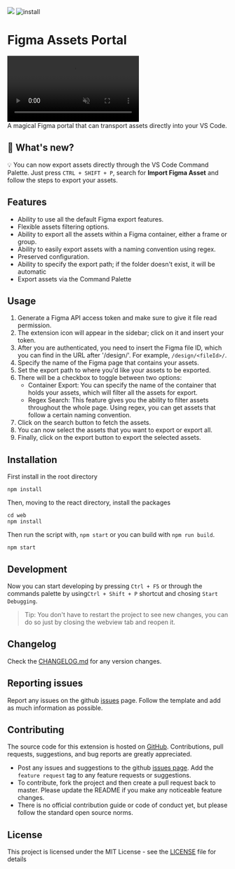 [![](https://img.shields.io/visual-studio-marketplace/v/everkers.assets-portal-figma)](https://marketplace.visualstudio.com/items?itemName=everkers.assets-portal-figma) ![install](https://img.shields.io/visual-studio-marketplace/i/everkers.assets-portal-figma)

# Figma Assets Portal

<div><video controls src="https://github.com/Everkers/FigmaAssetsPortal/assets/44750827/ce257229-ac3d-4ba2-a41a-d2f710ff1ba0
" muted="false"></video></div>
A magical Figma portal that can transport assets directly into your VS Code.

## 🚀 What's new?

💡 You can now export assets directly through the VS Code Command Palette. Just press `CTRL + SHIFT + P`, search for **Import Figma Asset** and follow the steps to export your assets.

## Features

- Ability to use all the default Figma export features.
- Flexible assets filtering options.
- Ability to export all the assets within a Figma container, either a frame or group.
- Ability to easily export assets with a naming convention using regex.
- Preserved configuration.
- Ability to specify the export path; if the folder doesn't exist, it will be automatic
- Export assets via the Command Palette

## Usage

1. Generate a Figma API access token and make sure to give it file read permission.
2. The extension icon will appear in the sidebar; click on it and insert your token.
3. After you are authenticated, you need to insert the Figma file ID, which you can find in the URL after '/design/'. For example, `/design/<fileId>/`.
4. Specify the name of the Figma page that contains your assets.
5. Set the export path to where you'd like your assets to be exported.
6. There will be a checkbox to toggle between two options:
   - Container Export: You can specify the name of the container that holds your assets, which will filter all the assets for export.
   - Regex Search: This feature gives you the ability to filter assets throughout the whole page. Using regex, you can get assets that follow a certain naming convention.
7. Click on the search button to fetch the assets.
8. You can now select the assets that you want to export or export all.
9. Finally, click on the export button to export the selected assets.

## Installation

First install in the root directory

```
npm install
```

Then, moving to the react directory, install the packages

```
cd web
npm install
```

Then run the script with, `npm start` or you can build with `npm run build`.

```
npm start
```

## Development

Now you can start developing by pressing `Ctrl + F5` or through the commands palette by using`Ctrl + Shift + P` shortcut and chosing `Start Debugging`.

> Tip: You don't have to restart the project to see new changes, you can do so just by closing the webview tab and reopen it.

## Changelog

Check the [CHANGELOG.md](CHANGELOG.md) for any version changes.

## Reporting issues

Report any issues on the github [issues](https://github.com/Everkers/FigmaAssetsPortal/issues) page. Follow the template and add as much information as possible.

## Contributing

The source code for this extension is hosted on [GitHub](https://github.com/Everkers/FigmaAssetsPortal). Contributions, pull requests, suggestions, and bug reports are greatly appreciated.

- Post any issues and suggestions to the github [issues page](https://github.com/Everkers/FigmaAssetsPortal/issues). Add the `feature request` tag to any feature requests or suggestions.
- To contribute, fork the project and then create a pull request back to master. Please update the README if you make any noticeable feature changes.
- There is no official contribution guide or code of conduct yet, but please follow the standard open source norms.

## License

This project is licensed under the MIT License - see the [LICENSE](LICENSE) file for details
